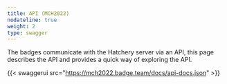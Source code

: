 ```yaml
---
title: API (MCH2022)
nodateline: true
weight: 2
type: swagger
---
```


The badges communicate with the Hatchery server via an API, this page describes the API and provides a quick way of exploring the API.

<style>

.td-content .version {
    background-color: rgba(0, 0, 0, 0) !important;
}
</style>

{{< swaggerui src="https://mch2022.badge.team/docs/api-docs.json" >}}
